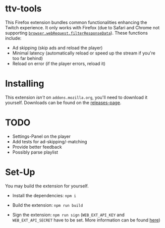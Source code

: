 # ttv-tools

This Firefox extension bundles common functionalities enhancing the Twitch experience. It only works with Firefox (due to Safari and Chrome not supporting [`browser.webRequest.filterResponseData`](https://developer.mozilla.org/docs/Mozilla/Add-ons/WebExtensions/API/webRequest/filterResponseData)).
These functions include:

* Ad skipping (skip ads and reload the player)
* Minimal latency (automatically reload or speed up the stream if you're too far behind)
* Reload on error (if the player errors, reload it)

# Installing

This extension _isn't_ on `addons.mozilla.org`, you'll need to download it yourself.
Downloads can be found on the [releases-page](https://github.com/Nerixyz/ttv-tools/releases).

# TODO

* Settings-Panel on the player
* Add tests for ad-skipping/-matching
* Provide better feedback
* Possibly parse playlist

# Set-Up

You may build the extension for yourself.
* Install the dependencies: `npm i`
* Build the extension: `npm run build`

* Sign the extension: `npm run sign` (`WEB_EXT_API_KEY` and `WEB_EXT_API_SECRET` have to be set. More information can be found [here](https://extensionworkshop.com/documentation/develop/web-ext-command-reference/#web-ext-sign))
